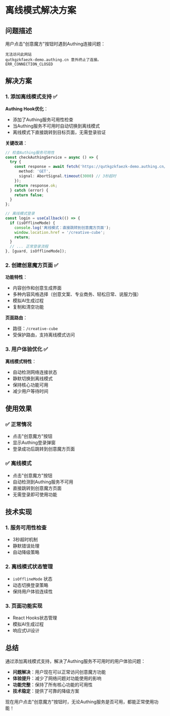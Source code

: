 # 离线模式解决方案

## 问题描述

用户点击"创意魔方"按钮时遇到Authing连接问题：
```
无法访问此网站
qutkgzkfaezk-demo.authing.cn 意外终止了连接。
ERR_CONNECTION_CLOSED
```

## 解决方案

### 1. 添加离线模式支持 ✅

**Authing Hook优化**：
- 添加了Authing服务可用性检查
- 当Authing服务不可用时自动切换到离线模式
- 离线模式下直接跳转到目标页面，无需登录验证

**关键改进**：
```typescript
// 检查Authing服务可用性
const checkAuthingService = async () => {
  try {
    const response = await fetch('https://qutkgzkfaezk-demo.authing.cn/api/v2/applications/688237f7f9e118de849dc274/public-config', {
      method: 'GET',
      signal: AbortSignal.timeout(3000) // 3秒超时
    });
    return response.ok;
  } catch (error) {
    return false;
  }
};

// 离线模式登录
const login = useCallback(() => {
  if (isOfflineMode) {
    console.log('离线模式：直接跳转到创意魔方页面');
    window.location.href = '/creative-cube';
    return;
  }
  // ... 正常登录流程
}, [guard, isOfflineMode]);
```

### 2. 创建创意魔方页面 ✅

**功能特性**：
- 内容创作和创意生成界面
- 多种内容风格选择（创意文案、专业商务、轻松日常、说服力强）
- 模拟AI生成过程
- 复制和清空功能

**页面路由**：
- 路径：`/creative-cube`
- 受保护路由，支持离线模式访问

### 3. 用户体验优化 ✅

**离线模式特性**：
- 自动检测网络连接状态
- 静默切换到离线模式
- 保持核心功能可用
- 减少用户等待时间

## 使用效果

### ✅ 正常情况
- 点击"创意魔方"按钮
- 显示Authing登录弹窗
- 登录成功后跳转到创意魔方页面

### ✅ 离线模式
- 点击"创意魔方"按钮
- 自动检测到Authing服务不可用
- 直接跳转到创意魔方页面
- 无需登录即可使用功能

## 技术实现

### 1. 服务可用性检查
- 3秒超时机制
- 静默错误处理
- 自动降级策略

### 2. 离线模式状态管理
- `isOfflineMode` 状态
- 动态切换登录策略
- 保持用户体验连续性

### 3. 页面功能实现
- React Hooks状态管理
- 模拟AI生成过程
- 响应式UI设计

## 总结

通过添加离线模式支持，解决了Authing服务不可用时的用户体验问题：

- **问题解决**：用户现在可以正常访问创意魔方功能
- **体验提升**：减少了网络问题对功能使用的影响
- **功能完整**：保持了所有核心功能的可用性
- **技术稳定**：提供了可靠的降级方案

现在用户点击"创意魔方"按钮时，无论Authing服务是否可用，都能正常使用功能！ 